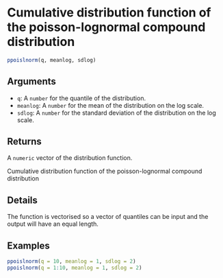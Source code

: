 # Cumulative distribution function of the poisson-lognormal compound distribution

```r
ppoislnorm(q, meanlog, sdlog)
```

## Arguments

- `q`: A `number` for the quantile of the distribution.
- `meanlog`: A `number` for the mean of the distribution on the log scale.
- `sdlog`: A `number` for the standard deviation of the distribution on the log scale.

## Returns

A `numeric` vector of the distribution function.

Cumulative distribution function of the poisson-lognormal compound distribution

## Details

The function is vectorised so a vector of quantiles can be input and the output will have an equal length.

## Examples

```r
ppoislnorm(q = 10, meanlog = 1, sdlog = 2)
ppoislnorm(q = 1:10, meanlog = 1, sdlog = 2)
```

